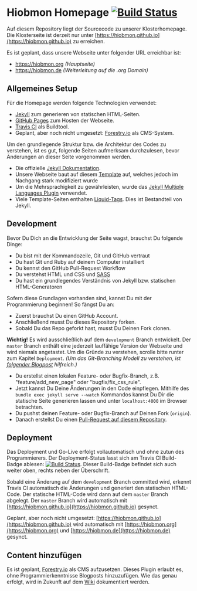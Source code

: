 # Hiobmon Homepage [![Build Status](https://travis-ci.org/hiobmon/hiobmon.github.io.svg?branch=develop)](https://travis-ci.org/hiobmon/hiobmon.github.io)
Auf diesem Repository liegt der Sourcecode zu unserer Klosterhomepage.
Die Klosterseite ist derzeit nur unter [https://hiobmon.github.io](https://hiobmon.github.io) zu erreichen.

Es ist geplant, dass unsere Webseite unter folgender URL erreichbar ist:
- https://hiobmon.org _(Hauptseite)_
- https://hiobmon.de _(Weiterleitung auf die .org Domain)_

## Allgemeines Setup
Für die Homepage werden folgende Technologien verwendet:
- [Jekyll](https://jekyllrb.com/) zum generieren von statischen HTML-Seiten.
- [GitHub Pages](https://pages.github.com/) zum Hosten der Webseite.
- [Travis CI](https://travis-ci.org/hiobmon/hiobmon.github.io) als Buildtool.
- Geplant, aber noch nicht umgesetzt: [Forestry.io](https://forestry.io/) als CMS-System.

Um den grundlegende Struktur bzw. die Architektur des Codes zu verstehen, ist es gut,
folgende Seiten aufmerksam durchzulesen, bevor Änderungen an dieser Seite vorgenommen werden.
- Die offizielle [Jekyll Dokumentation](https://jekyllrb.com/docs/).
- Unsere Webseite baut auf diesem [Template](http://incorporated.sendtoinc.com/) auf, welches jedoch im Nachgang stark modifiziert wurde
- Um die Mehrsprachigkeit zu gewährleisten, wurde das [Jekyll Multiple Languages Plugin](https://github.com/Anthony-Gaudino/jekyll-multiple-languages-plugin) verwendet.
- Viele Template-Seiten enthalten [Liquid-Tags](https://shopify.github.io/liquid/). Dies ist Bestandteil von Jekyll.

## Development
Bevor Du Dich an die Entwicklung der Seite wagst, brauchst Du folgende Dinge:
- Du bist mit der Kommandozeile, Git und GitHub vertraut
- Du hast Git und Ruby auf deinem Computer installiert
- Du kennst den GitHub Pull-Request Workflow
- Du verstehst HTML und CSS und [SASS](https://sass-lang.com/)
- Du hast ein grundlegendes Verständnis von Jekyll bzw. statischen HTML-Generatoren

Sofern diese Grundlagen vorhanden sind, kannst Du mit der Programmierung beginnen!
So fängst Du an:
- Zuerst brauchst Du einen GitHub Account.
- Anschließend musst Du dieses Repository forken.
- Sobald Du das Repo geforkt hast, musst Du Deinen Fork clonen.

__Wichtig!__ Es wird ausschließlich auf dem ```development``` Branch entwickelt.
Der ```master``` Branch enthält eine jederzeit lauffähige Version der Webseite und wird niemals angetastet. Um die Gründe zu verstehen, scrolle bitte runter zum Kapitel ```Deployment```.
_(Um das Git-Branching Modell zu verstehen, ist [folgender Blogpost](https://nvie.com/posts/a-successful-git-branching-model/) hilfreich.)_

- Du erstellst einen lokalen Feature- oder Bugfix-Branch, z.B. "feature/add_new_page" oder "bugfix/fix_css_rule".
- Jetzt kannst Du Deine Änderungen in den Code einpflegen. Mithilfe des ```bundle exec jekyll serve --watch``` Kommandos kannst Du Dir die statische Seite generieren lassen und unter ```localhost:4000``` im Browser betrachten.
- Du pushst deinen Feature- oder Bugfix-Branch auf Deinen Fork (```origin```).
- Danach erstellst Du einen [Pull-Request auf diesem Repository](https://github.com/hiobmon/hiobmon.github.io/pulls).

## Deployment
Das Deployment und Go-Live erfolgt vollautomatisch und ohne zutun des Programmierers. Der Deployment-Status lasst sich am Travis CI Build-Badge ablesen: [![Build Status](https://travis-ci.org/hiobmon/hiobmon.github.io.svg?branch=develop)](https://travis-ci.org/hiobmon/hiobmon.github.io). Dieser Build-Badge befindet sich auch weiter oben, rechts neben der Überschrift.

Sobald eine Änderung auf dem ```development``` Branch committed wird, erkennt Travis CI automatisch die Änderungen und generiert den statischen HTML-Code. Der statische HTML-Code wird dann auf dem ```master``` Branch abgelegt.
Der ```master``` Branch wird automatisch mit [https://hiobmon.github.io](https://hiobmon.github.io) gesynct.

Geplant, aber noch nicht umgesetzt: [https://hiobmon.github.io](https://hiobmon.github.io) wird automatisch mit [https://hiobmon.org](https://hiobmon.org) und [https://hiobmon.de](https://hiobmon.de) gesynct.

## Content hinzufügen
Es ist geplant, [Forestry.io](https://forestry.io/) als CMS aufzusetzen. Dieses Plugin erlaubt es, ohne Programmierkenntnisse Blogposts hinzuzufügen. Wie das genau erfolgt, wird in Zukunft auf dem [Wiki](https://github.com/hiobmon/hiobmon.github.io/wiki) dokumentiert werden.

